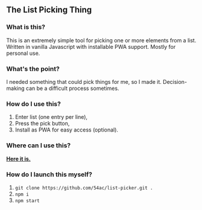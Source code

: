 ## The List Picking Thing

### What is this?

This is an extremely simple tool for picking one or more elements from a list. Written in vanilla Javascript with installable PWA support. Mostly for personal use.

### What's the point?

I needed something that could pick things for me, so I made it. Decision-making can be a difficult process sometimes.

### How do I use this?

1. Enter list (one entry per line),
2. Press the pick button,
3. Install as PWA for easy access (optional).

### Where can I use this?

**[Here it is.](https://54ac.ovh:5455/)**

### How do I launch this myself?

1. `git clone https://github.com/54ac/list-picker.git .`
2. `npm i`
3. `npm start`
